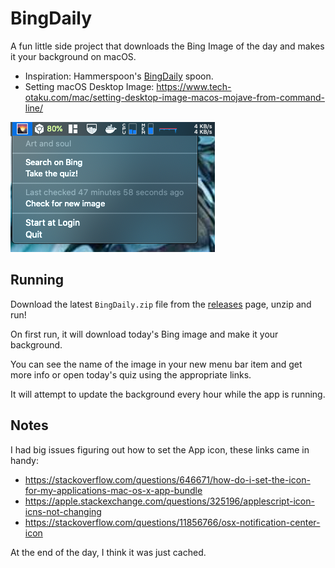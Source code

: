 # BingDaily

A fun little side project that downloads the Bing Image of the day and makes it your background on macOS.

- Inspiration: Hammerspoon's [BingDaily](https://www.hammerspoon.org/Spoons/BingDaily.html) spoon.
- Setting macOS Desktop Image: https://www.tech-otaku.com/mac/setting-desktop-image-macos-mojave-from-command-line/

![BingDaily screenshot](images/screenshot.png)

## Running

Download the latest `BingDaily.zip` file from the [releases](https://github.com/dacort/bingdaily/releases) page, unzip and run!

On first run, it will download today's Bing image and make it your background.

You can see the name of the image in your new menu bar item and get more info or open today's quiz using the appropriate links.

It will attempt to update the background every hour while the app is running.

## Notes

I had big issues figuring out how to set the App icon, these links came in handy:
- https://stackoverflow.com/questions/646671/how-do-i-set-the-icon-for-my-applications-mac-os-x-app-bundle
- https://apple.stackexchange.com/questions/325196/applescript-icon-icns-not-changing
- https://stackoverflow.com/questions/11856766/osx-notification-center-icon

At the end of the day, I think it was just cached.